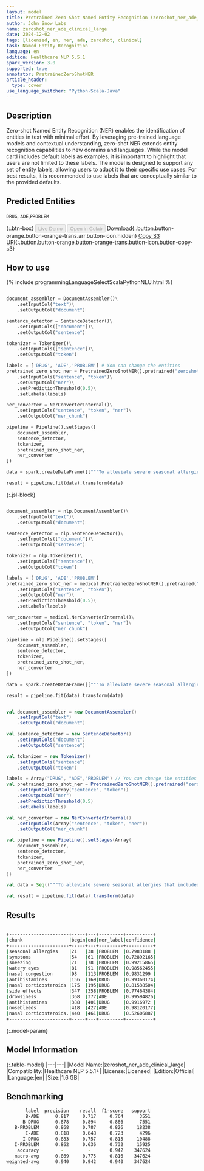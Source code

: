 ```yaml
---
layout: model
title: Pretrained Zero-Shot Named Entity Recognition (zeroshot_ner_ade_clinical_large)
author: John Snow Labs
name: zeroshot_ner_ade_clinical_large
date: 2024-12-02
tags: [licensed, en, ner, ade, zeroshot, clinical]
task: Named Entity Recognition
language: en
edition: Healthcare NLP 5.5.1
spark_version: 3.0
supported: true
annotator: PretrainedZeroShotNER
article_header:
  type: cover
use_language_switcher: "Python-Scala-Java"
---
```


## Description

Zero-shot Named Entity Recognition (NER) enables the identification of entities in text with minimal effort. By leveraging pre-trained language models and contextual understanding, zero-shot NER extends entity recognition capabilities to new domains and languages.
While the model card includes default labels as examples, it is important to highlight that users are not limited to these labels. The model is designed to support any set of entity labels, allowing users to adapt it to their specific use cases. For best results, it is recommended to use labels that are conceptually similar to the provided defaults.

## Predicted Entities
`DRUG`, `ADE`,`PROBLEM`

{:.btn-box}
<button class="button button-orange" disabled>Live Demo</button>
<button class="button button-orange" disabled>Open in Colab</button>
[Download](https://s3.amazonaws.com/auxdata.johnsnowlabs.com/clinical/models/zeroshot_ner_ade_clinical_large_en_5.5.1_3.0_1733148964132.zip){:.button.button-orange.button-orange-trans.arr.button-icon.hidden}
[Copy S3 URI](s3://auxdata.johnsnowlabs.com/clinical/models/zeroshot_ner_ade_clinical_large_en_5.5.1_3.0_1733148964132.zip){:.button.button-orange.button-orange-trans.button-icon.button-copy-s3}

## How to use



<div class="tabs-box" markdown="1">
{% include programmingLanguageSelectScalaPythonNLU.html %}
  
```python

document_assembler = DocumentAssembler()\
    .setInputCol("text")\
    .setOutputCol("document")

sentence_detector = SentenceDetector()\
    .setInputCols(["document"])\
    .setOutputCol("sentence")

tokenizer = Tokenizer()\
    .setInputCols(["sentence"])\
    .setOutputCol("token")

labels = ['DRUG', 'ADE','PROBLEM'] # You can change the entities
pretrained_zero_shot_ner = PretrainedZeroShotNER().pretrained("zeroshot_ner_ade_clinical_large", "en", "clinical/models")\
    .setInputCols("sentence", "token")\
    .setOutputCol("ner")\
    .setPredictionThreshold(0.5)\
    .setLabels(labels)

ner_converter = NerConverterInternal()\
    .setInputCols("sentence", "token", "ner")\
    .setOutputCol("ner_chunk")

pipeline = Pipeline().setStages([
    document_assembler,
    sentence_detector,
    tokenizer,
    pretrained_zero_shot_ner,
    ner_converter
])

data = spark.createDataFrame([["""To alleviate severe seasonal allergies that included symptoms such as sneezing, watery eyes, and nasal congestion, the doctor recommended a combination of antihistamines and nasal corticosteroids, which collectively provided the patient with substantial symptomatic relief and improved quality of life. However, the patient reported experiencing side effects such as drowsiness from the antihistamines and occasional nosebleeds due to the nasal corticosteroids."""]]).toDF("text")

result = pipeline.fit(data).transform(data)

```

{:.jsl-block}
```python

document_assembler = nlp.DocumentAssembler()\
    .setInputCol("text")\
    .setOutputCol("document")

sentence_detector = nlp.SentenceDetector()\
    .setInputCols(["document"])\
    .setOutputCol("sentence")

tokenizer = nlp.Tokenizer()\
    .setInputCols(["sentence"])\
    .setOutputCol("token")

labels = ['DRUG', 'ADE','PROBLEM']
pretrained_zero_shot_ner = medical.PretrainedZeroShotNER().pretrained("zeroshot_ner_ade_clinical_large", "en", "clinical/models")\
    .setInputCols("sentence", "token")\
    .setOutputCol("ner")\
    .setPredictionThreshold(0.5)\
    .setLabels(labels)

ner_converter = medical.NerConverterInternal()\
    .setInputCols("sentence", "token", "ner")\
    .setOutputCol("ner_chunk")

pipeline = nlp.Pipeline().setStages([
    document_assembler,
    sentence_detector,
    tokenizer,
    pretrained_zero_shot_ner,
    ner_converter
])

data = spark.createDataFrame([["""To alleviate severe seasonal allergies that included symptoms such as sneezing, watery eyes, and nasal congestion, the doctor recommended a combination of antihistamines and nasal corticosteroids, which collectively provided the patient with substantial symptomatic relief and improved quality of life. However, the patient reported experiencing side effects such as drowsiness from the antihistamines and occasional nosebleeds due to the nasal corticosteroids."""]]).toDF("text")

result = pipeline.fit(data).transform(data)

```
```scala

val document_assembler = new DocumentAssembler()
    .setInputCol("text")
    .setOutputCol("document")

val sentence_detector = new SentenceDetector()
    .setInputCols("document")
    .setOutputCol("sentence")

val tokenizer = new Tokenizer()
    .setInputCols("sentence")
    .setOutputCol("token")

labels = Array("DRUG", "ADE","PROBLEM") // You can change the entities
val pretrained_zero_shot_ner = PretrainedZeroShotNER().pretrained("zeroshot_ner_ade_clinical_large", "en", "clinical/models")
    .setInputCols(Array("sentence", "token"))
    .setOutputCol("ner")
    .setPredictionThreshold(0.5)
    .setLabels(labels)

val ner_converter = new NerConverterInternal()
    .setInputCols(Array("sentence", "token", "ner"))
    .setOutputCol("ner_chunk")

val pipeline = new Pipeline().setStages(Array(
    document_assembler,
    sentence_detector,
    tokenizer,
    pretrained_zero_shot_ner,
    ner_converter
))

val data = Seq(("""To alleviate severe seasonal allergies that included symptoms such as sneezing, watery eyes, and nasal congestion, the doctor recommended a combination of antihistamines and nasal corticosteroids, which collectively provided the patient with substantial symptomatic relief and improved quality of life. However, the patient reported experiencing side effects such as drowsiness from the antihistamines and occasional nosebleeds due to the nasal corticosteroids.""")).toDF("text")

val result = pipeline.fit(data).transform(data)

```
</div>

## Results

```bash

+----------------------+-----+---+---------+----------+
|chunk                 |begin|end|ner_label|confidence|
+----------------------+-----+---+---------+----------+
|seasonal allergies    |21   |38 |PROBLEM  |0.7983188 |
|symptoms              |54   |61 |PROBLEM  |0.72892165|
|sneezing              |71   |78 |PROBLEM  |0.99215865|
|watery eyes           |81   |91 |PROBLEM  |0.98562455|
|nasal congestion      |98   |113|PROBLEM  |0.9831299 |
|antihistamines        |156  |169|DRUG     |0.99360174|
|nasal corticosteroids |175  |195|DRUG     |0.81538504|
|side effects          |347  |358|PROBLEM  |0.77464384|
|drowsiness            |368  |377|ADE      |0.99594826|
|antihistamines        |388  |401|DRUG     |0.9916972 |
|nosebleeds            |418  |427|ADE      |0.98120177|
|nasal corticosteroids.|440  |461|DRUG     |0.52606887|
+----------------------+-----+---+---------+----------+

```

{:.model-param}
## Model Information

{:.table-model}
|---|---|
|Model Name:|zeroshot_ner_ade_clinical_large|
|Compatibility:|Healthcare NLP 5.5.1+|
|License:|Licensed|
|Edition:|Official|
|Language:|en|
|Size:|1.6 GB|



## Benchmarking

```bash
       label  precision    recall  f1-score   support
       B-ADE      0.817     0.717     0.764      3551
      B-DRUG      0.878     0.894     0.886      7551
   B-PROBLEM      0.868     0.787     0.826     18238
       I-ADE      0.818     0.648     0.723      4296
      I-DRUG      0.883     0.757     0.815     10488
   I-PROBLEM      0.862     0.636     0.732     15925
    accuracy        -         -       0.942    347624
   macro-avg      0.869     0.775     0.816    347624
weighted-avg      0.940     0.942     0.940    347624
```
